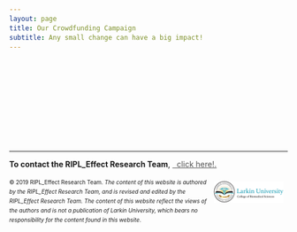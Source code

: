```yaml
---
layout: page
title: Our Crowdfunding Campaign 
subtitle: Any small change can have a big impact!
---
```




<iframe class='gfm-media-widget' image='1' coinfo='1' width='100%' height='100%' frameborder='0' id='advocate-for-the-ripleffect'></iframe><script src='//funds.gofundme.com/js/5.0/media-widget.js'></script>

---
**To contact the RIPL_Effect Research Team**, 
<a href="mailto:contactus@riplrt.com" target="_blank" style="color:#515151;"><i class="fa fa-envelope" style="font-size:1em"></i> &nbsp; click here!.<br></a>

<a href="http://ularkin.org/college-of-biomedical-sciences/">
  <img src="/img/LU-Biomed-Logo-Horizontal-1.png" alt="College of Biomedical Sciences at Larkin University" align="right" style="width: 25%; height: 25%; margin:8px"/>
</a>

<font size="1">&#169; 2019 RIPL_Effect Research Team. <i>The content of this website is authored by the RIPL_Effect Research Team, and is revised and edited by the RIPL_Effect Research Team. The content of this website reflect the views of the authors and is not a publication of Larkin University, which bears no responsibility for the content found in this website</i>.</font>
